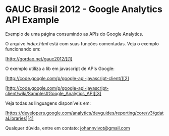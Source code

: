 GAUC Brasil 2012 - Google Analytics API Example
===============

Exemplo de uma página consumindo as APIs do Google Analytics.

O arquivo *index.html* está com suas funções comentadas. Veja o exemplo funcionando em:

[http://gordao.net/gauc2012/][1]


O exemplo utiliza a lib em javascript de APIs Google:

[http://code.google.com/p/google-api-javascript-client/][2]

[http://code.google.com/p/google-api-javascript-client/wiki/Samples#Google_Analytics_API][3]


Veja todas as linguagens disponíveis em:

[https://developers.google.com/analytics/devguides/reporting/core/v3/gdataLibraries][4]


Qualquer dúvida, entre em contato: [johannvivot@gmail.com][5]

[1]: http://gordao.net/gauc2012/
[2]: http://code.google.com/p/google-api-javascript-client/
[3]: http://code.google.com/p/google-api-javascript-client/wiki/Samples#Google_Analytics_API
[4]: https://developers.google.com/analytics/devguides/reporting/core/v3/gdataLibraries
[5]: mailto:johannvivot@gmail.com